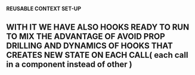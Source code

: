 **REUSABLE CONTEXT SET-UP**

## WITH IT WE HAVE ALSO HOOKS READY TO RUN TO MIX THE ADVANTAGE OF AVOID PROP DRILLING AND DYNAMICS OF HOOKS THAT CREATES NEW STATE ON EACH CALL( each call in a component instead of other )
